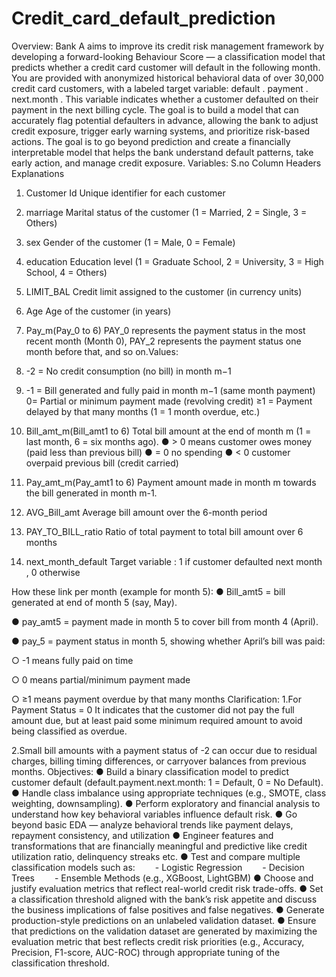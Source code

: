 # Credit_card_default_prediction
Overview: 
Bank A aims to improve its credit risk management framework by developing a forward-looking Behaviour Score — a classification model that predicts whether a credit card customer will default in the following month.
You are provided with anonymized historical behavioral data of over 30,000 credit card customers, with a labeled target variable: default . payment . next.month . This variable indicates whether a customer defaulted on their payment in the next billing cycle. The goal is to build a model that can accurately flag potential defaulters in advance, allowing the bank to adjust credit exposure, trigger early warning systems, and prioritize risk-based actions.
The goal is to go beyond prediction and create a financially interpretable model that helps the bank understand default patterns, take early action, and manage credit exposure.
Variables:
S.no
Column Headers	Explanations
1.	Customer Id	Unique identifier for each customer
2.	marriage	Marital status of the customer (1 = Married, 2 = Single, 3 = Others)
3.	sex	Gender of the customer (1 = Male, 0 = Female)
4.	education	Education level (1 = Graduate School, 2 = University, 3 = High School, 4 = Others)
5.	LIMIT_BAL	Credit limit assigned to the customer (in currency units)
6.	Age	Age of the customer (in years)
7.	Pay_m(Pay_0 to 6)	PAY_0 represents the payment status in the most recent month (Month 0), PAY_2 represents the payment status one month before that, and so on.Values:
8.	-2 = No credit consumption (no bill) in month m−1
9.	-1 = Bill generated and fully paid in month m−1 (same month payment)
     0= Partial or minimum payment made (revolving credit)
     ≥1 = Payment delayed by that many months (1 = 1 month overdue, etc.)
10.	Bill_amt_m(Bill_amt1 to 6)	Total bill amount at the end of month m (1 = last month, 6 = six months ago).
●	> 0 means customer owes money (paid less than previous bill)
●	 = 0 no spending
●	 < 0 customer overpaid previous bill (credit carried)

11.	Pay_amt_m(Pay_amt1 to 6)	Payment amount made in month m towards the bill generated in month m-1.
12.	AVG_Bill_amt	Average bill amount over the 6-month period 
13.	PAY_TO_BILL_ratio	Ratio of total payment to total bill amount over 6 months 
14.	next_month_default	Target variable : 1 if customer defaulted next month , 0 otherwise

How these link per month (example for month 5):
●	Bill_amt5 = bill generated at end of month 5 (say, May).

●	pay_amt5 = payment made in month 5 to cover bill from month 4 (April).

●	pay_5 = payment status in month 5, showing whether April’s bill was paid:

○	-1 means fully paid on time

○	0 means partial/minimum payment made

○	≥1 means payment overdue by that many months
Clarification:
1.For Payment Status = 0
It indicates that the customer did not pay the full amount due, but at least paid some minimum required amount to avoid being classified as overdue.

2.Small bill amounts with a payment status of -2 can occur due to residual charges, billing timing differences, or carryover balances from previous months.
Objectives:
●	Build a binary classification model to predict customer default (default.payment.next.month: 1 = Default, 0 = No Default).
●	Handle class imbalance using appropriate techniques (e.g., SMOTE, class weighting, downsampling).
●	Perform exploratory and financial analysis to understand how key behavioral variables influence default risk.
●	Go beyond basic EDA — analyze behavioral trends like payment delays, repayment consistency, and utilization
●	Engineer features and transformations that are financially meaningful and predictive like credit utilization ratio, delinquency streaks etc.
●	Test and compare multiple classification models such as:
  - Logistic Regression
  - Decision Trees
  - Ensemble Methods (e.g., XGBoost, LightGBM)
●	Choose and justify evaluation metrics that reflect real-world credit risk trade-offs.
●	Set a classification threshold aligned with the bank’s risk appetite and discuss the business implications of false positives and false negatives.
●	Generate production-style predictions on an unlabeled validation dataset.
●	Ensure that predictions on the validation dataset are generated by maximizing the evaluation metric that best reflects credit risk priorities (e.g., Accuracy, Precision, F1-score, AUC-ROC) through appropriate tuning of the classification threshold.

